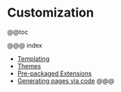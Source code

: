 # Customization

@@toc

@@@ index
 * [Templating](templating.md)
 * [Themes](theming.md)
 * [Pre-packaged Extensions](extensions.md)
 * [Generating pages via code](generators.md)
@@@
